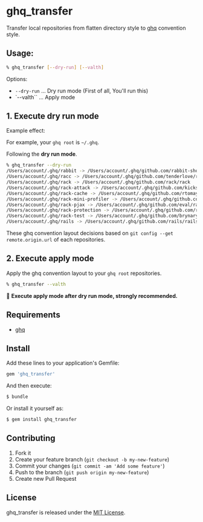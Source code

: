 # ghq_transfer

Transfer local repositories from flatten directory style to [ghq](https://github.com/motemen/ghq) convention style.

## Usage:

```sh
% ghq_transfer [--dry-run] [--valth]
```

Options:

* `--dry-run` ... Dry run mode (First of all, You'll run this)
* `--valth`` ... Apply mode

## 1. Execute dry run mode

Example effect:

For example, your `ghq root` is `~/.ghq`.

Following the __dry run mode__.

```sh
% ghq_transfer --dry-run
/Users/account/.ghq/rabbit -> /Users/account/.ghq/github.com/rabbit-shocker/rabbit
/Users/account/.ghq/racc -> /Users/account/.ghq/github.com/tenderlove/racc
/Users/account/.ghq/rack -> /Users/account/.ghq/github.com/rack/rack
/Users/account/.ghq/rack-attack -> /Users/account/.ghq/github.com/kickstarter/rack-attack
/Users/account/.ghq/rack-cache -> /Users/account/.ghq/github.com/rtomayko/rack-cache
/Users/account/.ghq/rack-mini-profiler -> /Users/account/.ghq/github.com/MiniProfiler/rack-mini-profiler
/Users/account/.ghq/rack-pjax -> /Users/account/.ghq/github.com/eval/rack-pjax
/Users/account/.ghq/rack-protection -> /Users/account/.ghq/github.com/rkh/rack-protection
/Users/account/.ghq/rack-test -> /Users/account/.ghq/github.com/brynary/rack-test
/Users/account/.ghq/rails -> /Users/account/.ghq/github.com/rails/rails
```

These ghq convention layout decisions based on `git config --get remote.origin.url` of each repositories.

## 2. Execute apply mode

Apply the ghq convention layout to your `ghq root` repositories.

```sh
% ghq_transfer --valth
```

:star2: __Execute apply mode after dry run mode, strongly recommended.__

## Requirements

* [ghq](https://github.com/motemen/ghq)

## Install

Add these lines to your application's Gemfile:

```sh
gem 'ghq_transfer'
```

And then execute:

```sh
$ bundle
```

Or install it yourself as:

```sh
$ gem install ghq_transfer
```

## Contributing

1. Fork it
2. Create your feature branch (`git checkout -b my-new-feature`)
3. Commit your changes (`git commit -am 'Add some feature'`)
4. Push to the branch (`git push origin my-new-feature`)
5. Create new Pull Request

## License

ghq_transfer is released under the [MIT License](http://www.opensource.org/licenses/MIT).
